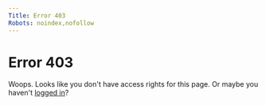 ```yaml
---
Title: Error 403
Robots: noindex,nofollow
---
```


Error 403
=========

Woops. Looks like you don't have access rights for this page.
Or maybe you haven't [logged in](%master_url%?redirect_url=%base_uri%/%url%)?
